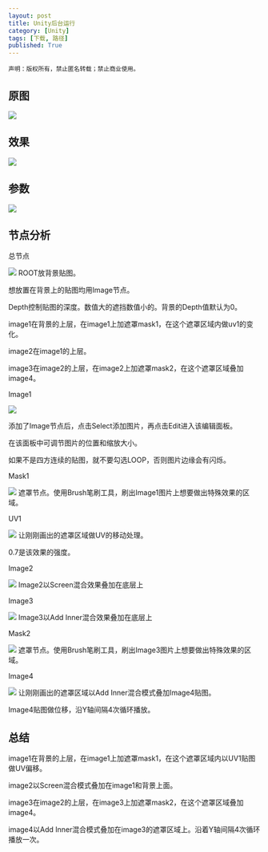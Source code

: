 ```yaml
---
layout: post
title: Unity后台运行
category: [Unity]
tags: [下载, 路径]
published: True
---
```



`声明：版权所有，禁止匿名转载；禁止商业使用。`


## 原图
<left>
	<img src="/public/img/ShaderWeaver的使用/1.png">
	</left>

	
## 效果
<left>
	<img src="/public/img/ShaderWeaver的使用/2.png">
	</left>	

	
## 参数
<left>
	<img src="/public/img/ShaderWeaver的使用/3.png">
	</left>

	
## 节点分析
总节点
<p></p>
<left>
	<img src="/public/img/ShaderWeaver的使用/4.png">
	</left>
ROOT放背景贴图。

想放置在背景上的贴图均用Image节点。

Depth控制贴图的深度。数值大的遮挡数值小的。背景的Depth值默认为0。

image1在背景的上层，在image1上加遮罩mask1，在这个遮罩区域内做uv1的变化。

image2在image1的上层。

image3在image2的上层，在image2上加遮罩mask2，在这个遮罩区域叠加image4。

Image1
<p></p>
<left>
	<img src="/public/img/ShaderWeaver的使用/5.png">
	</left>
<p></p>
添加了Image节点后，点击Select添加图片，再点击Edit进入该编辑面板。

在该面板中可调节图片的位置和缩放大小。

如果不是四方连续的贴图，就不要勾选LOOP，否则图片边缘会有闪烁。

Mask1
<p></p>
<left>
	<img src="/public/img/ShaderWeaver的使用/6.png">
	</left>
遮罩节点。使用Brush笔刷工具，刷出Image1图片上想要做出特殊效果的区域。
	
UV1	
<p></p>
<left>
	<img src="/public/img/ShaderWeaver的使用/7.png">
	</left>
让刚刚画出的遮罩区域做UV的移动处理。

0.7是该效果的强度。

Image2
<p></p>
<left>
	<img src="/public/img/ShaderWeaver的使用/8.png">
	</left>
Image2以Screen混合效果叠加在底层上

Image3	
<p></p>
<left>
	<img src="/public/img/ShaderWeaver的使用/9.png">
	</left>
Image3以Add Inner混合效果叠加在底层上
	
Mask2
<p></p>
<left>
	<img src="/public/img/ShaderWeaver的使用/10.png">
	</left>
遮罩节点。使用Brush笔刷工具，刷出Image3图片上想要做出特殊效果的区域。
	
Image4
<p></p>
<left>
	<img src="/public/img/ShaderWeaver的使用/11.png">
	</left>
让刚刚画出的遮罩区域以Add Inner混合模式叠加Image4贴图。

Image4贴图做位移，沿Y轴间隔4次循环播放。

## 总结
image1在背景的上层，在image1上加遮罩mask1，在这个遮罩区域内以UV1贴图做UV偏移。

image2以Screen混合模式叠加在image1和背景上面。

image3在image2的上层，在image3上加遮罩mask2，在这个遮罩区域叠加image4。

image4以Add Inner混合模式叠加在image3的遮罩区域上。沿着Y轴间隔4次循环播放一次。

